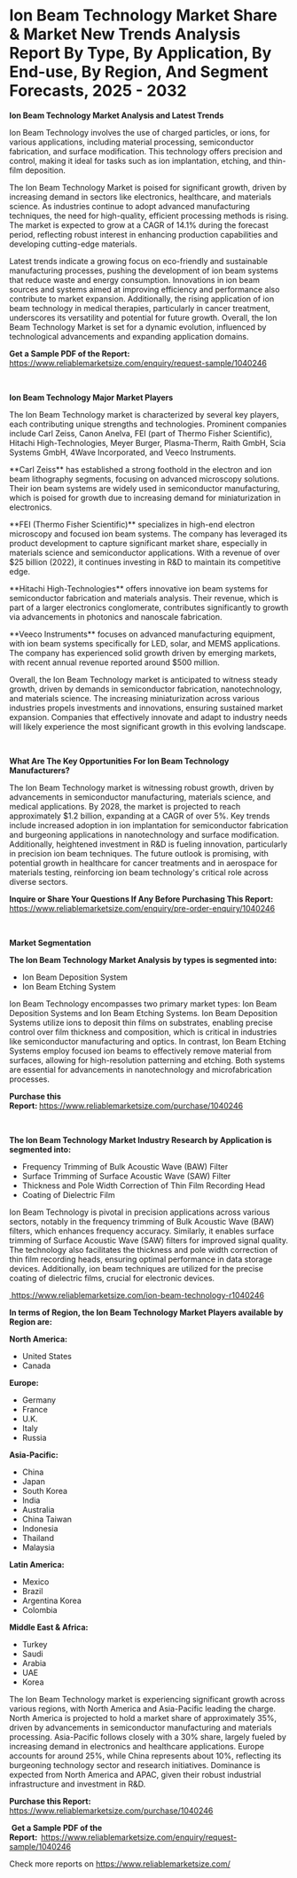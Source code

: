 <p><h1>Ion Beam Technology Market Share & Market New Trends Analysis Report By Type, By Application, By End-use, By Region, And Segment Forecasts, 2025 - 2032</h1></p><p><strong>Ion Beam Technology Market Analysis and Latest Trends</strong></p>
<p><p>Ion Beam Technology involves the use of charged particles, or ions, for various applications, including material processing, semiconductor fabrication, and surface modification. This technology offers precision and control, making it ideal for tasks such as ion implantation, etching, and thin-film deposition.</p><p>The Ion Beam Technology Market is poised for significant growth, driven by increasing demand in sectors like electronics, healthcare, and materials science. As industries continue to adopt advanced manufacturing techniques, the need for high-quality, efficient processing methods is rising. The market is expected to grow at a CAGR of 14.1% during the forecast period, reflecting robust interest in enhancing production capabilities and developing cutting-edge materials.</p><p>Latest trends indicate a growing focus on eco-friendly and sustainable manufacturing processes, pushing the development of ion beam systems that reduce waste and energy consumption. Innovations in ion beam sources and systems aimed at improving efficiency and performance also contribute to market expansion. Additionally, the rising application of ion beam technology in medical therapies, particularly in cancer treatment, underscores its versatility and potential for future growth. Overall, the Ion Beam Technology Market is set for a dynamic evolution, influenced by technological advancements and expanding application domains.</p></p>
<p><strong>Get a Sample PDF of the Report:&nbsp;</strong> <a href="https://www.reliablemarketsize.com/enquiry/request-sample/1040246?utm_campaign=3345&utm_medium=2&utm_source=Github&utm_content=ia&utm_term=09042025&utm_id=ion-beam-technology">https://www.reliablemarketsize.com/enquiry/request-sample/1040246</a></p>
<p>&nbsp;</p>
<p><strong>Ion Beam Technology Major Market Players</strong></p>
<p><p>The Ion Beam Technology market is characterized by several key players, each contributing unique strengths and technologies. Prominent companies include Carl Zeiss, Canon Anelva, FEI (part of Thermo Fisher Scientific), Hitachi High-Technologies, Meyer Burger, Plasma-Therm, Raith GmbH, Scia Systems GmbH, 4Wave Incorporated, and Veeco Instruments.</p><p>**Carl Zeiss** has established a strong foothold in the electron and ion beam lithography segments, focusing on advanced microscopy solutions. Their ion beam systems are widely used in semiconductor manufacturing, which is poised for growth due to increasing demand for miniaturization in electronics.</p><p>**FEI (Thermo Fisher Scientific)** specializes in high-end electron microscopy and focused ion beam systems. The company has leveraged its product development to capture significant market share, especially in materials science and semiconductor applications. With a revenue of over $25 billion (2022), it continues investing in R&D to maintain its competitive edge.</p><p>**Hitachi High-Technologies** offers innovative ion beam systems for semiconductor fabrication and materials analysis. Their revenue, which is part of a larger electronics conglomerate, contributes significantly to growth via advancements in photonics and nanoscale fabrication.</p><p>**Veeco Instruments** focuses on advanced manufacturing equipment, with ion beam systems specifically for LED, solar, and MEMS applications. The company has experienced solid growth driven by emerging markets, with recent annual revenue reported around $500 million.</p><p>Overall, the Ion Beam Technology market is anticipated to witness steady growth, driven by demands in semiconductor fabrication, nanotechnology, and materials science. The increasing miniaturization across various industries propels investments and innovations, ensuring sustained market expansion. Companies that effectively innovate and adapt to industry needs will likely experience the most significant growth in this evolving landscape.</p></p>
<p>&nbsp;</p>
<p><strong>What Are The Key Opportunities For Ion Beam Technology Manufacturers?</strong></p>
<p><p>The Ion Beam Technology market is witnessing robust growth, driven by advancements in semiconductor manufacturing, materials science, and medical applications. By 2028, the market is projected to reach approximately $1.2 billion, expanding at a CAGR of over 5%. Key trends include increased adoption in ion implantation for semiconductor fabrication and burgeoning applications in nanotechnology and surface modification. Additionally, heightened investment in R&D is fueling innovation, particularly in precision ion beam techniques. The future outlook is promising, with potential growth in healthcare for cancer treatments and in aerospace for materials testing, reinforcing ion beam technology's critical role across diverse sectors.</p></p>
<p><strong>Inquire or Share Your Questions If Any Before Purchasing This Report:</strong> <a href="https://www.reliablemarketsize.com/enquiry/pre-order-enquiry/1040246?utm_campaign=3345&utm_medium=2&utm_source=Github&utm_content=ia&utm_term=09042025&utm_id=ion-beam-technology">https://www.reliablemarketsize.com/enquiry/pre-order-enquiry/1040246</a></p>
<p>&nbsp;</p>
<p><strong>Market Segmentation</strong></p>
<p><strong>The Ion Beam Technology Market Analysis by types is segmented into:</strong></p>
<p><ul><li>Ion Beam Deposition System</li><li>Ion Beam Etching System</li></ul></p>
<p><p>Ion Beam Technology encompasses two primary market types: Ion Beam Deposition Systems and Ion Beam Etching Systems. Ion Beam Deposition Systems utilize ions to deposit thin films on substrates, enabling precise control over film thickness and composition, which is critical in industries like semiconductor manufacturing and optics. In contrast, Ion Beam Etching Systems employ focused ion beams to effectively remove material from surfaces, allowing for high-resolution patterning and etching. Both systems are essential for advancements in nanotechnology and microfabrication processes.</p></p>
<p><strong>Purchase this Report:&nbsp;</strong><a href="https://www.reliablemarketsize.com/purchase/1040246?utm_campaign=3345&utm_medium=2&utm_source=Github&utm_content=ia&utm_term=09042025&utm_id=ion-beam-technology">https://www.reliablemarketsize.com/purchase/1040246</a></p>
<p>&nbsp;</p>
<p><strong>The Ion Beam Technology Market Industry Research by Application is segmented into:</strong></p>
<p><ul><li>Frequency Trimming of Bulk Acoustic Wave (BAW) Filter</li><li>Surface Trimming of Surface Acoustic Wave (SAW) Filter</li><li>Thickness and Pole Width Correction of Thin Film Recording Head</li><li>Coating of Dielectric Film</li></ul></p>
<p><p>Ion Beam Technology is pivotal in precision applications across various sectors, notably in the frequency trimming of Bulk Acoustic Wave (BAW) filters, which enhances frequency accuracy. Similarly, it enables surface trimming of Surface Acoustic Wave (SAW) filters for improved signal quality. The technology also facilitates the thickness and pole width correction of thin film recording heads, ensuring optimal performance in data storage devices. Additionally, ion beam techniques are utilized for the precise coating of dielectric films, crucial for electronic devices.</p></p>
<p><a href="https://www.reliablemarketsize.com/ion-beam-technology-r1040246?utm_campaign=3345&utm_medium=2&utm_source=Github&utm_content=ia&utm_term=09042025&utm_id=ion-beam-technology">&nbsp;https://www.reliablemarketsize.com/ion-beam-technology-r1040246</a></p>
<p><strong>In terms of Region, the Ion Beam Technology Market Players available by Region are:</strong></p>
<p>
    <p> <strong> North America: </strong>
        <ul>
            <li>United States</li>
            <li>Canada</li>
        </ul>
        </p> 
    <p> <strong> Europe: </strong>
        <ul>
            <li>Germany</li>
            <li>France</li>
            <li>U.K.</li>
            <li>Italy</li>
            <li>Russia</li>
        </ul>
        </p> 
    <p> <strong> Asia-Pacific: </strong>
        <ul>
            <li>China</li>
            <li>Japan</li>
            <li>South Korea</li>
            <li>India</li>
            <li>Australia</li>
            <li>China Taiwan</li>
            <li>Indonesia</li>
            <li>Thailand</li>
            <li>Malaysia</li>
        </ul>
        </p> 
    <p> <strong> Latin America: </strong>
        <ul>
            <li>Mexico</li>
            <li>Brazil</li>
            <li>Argentina Korea</li>
            <li>Colombia</li>
        </ul>
        </p> 
    <p> <strong> Middle East & Africa: </strong>
        <ul>
            <li>Turkey</li>
            <li>Saudi</li>
            <li>Arabia</li>
            <li>UAE</li>
            <li>Korea</li>
        </ul>
    </p>
    </p>
<p><p>The Ion Beam Technology market is experiencing significant growth across various regions, with North America and Asia-Pacific leading the charge. North America is projected to hold a market share of approximately 35%, driven by advancements in semiconductor manufacturing and materials processing. Asia-Pacific follows closely with a 30% share, largely fueled by increasing demand in electronics and healthcare applications. Europe accounts for around 25%, while China represents about 10%, reflecting its burgeoning technology sector and research initiatives. Dominance is expected from North America and APAC, given their robust industrial infrastructure and investment in R&D.</p></p>
<p><strong>Purchase this Report: </strong><a href="https://www.reliablemarketsize.com/purchase/1040246?utm_campaign=3345&utm_medium=2&utm_source=Github&utm_content=ia&utm_term=09042025&utm_id=ion-beam-technology">https://www.reliablemarketsize.com/purchase/1040246</a></p>
<p>&nbsp;<strong>Get a Sample PDF of the Report:&nbsp;&nbsp;</strong><a href="https://www.reliablemarketsize.com/enquiry/request-sample/1040246?utm_campaign=3345&utm_medium=2&utm_source=Github&utm_content=ia&utm_term=09042025&utm_id=ion-beam-technology">https://www.reliablemarketsize.com/enquiry/request-sample/1040246</a></p>
<p><strong></strong></p>
<p>Check more reports on <a href="https://www.reliablemarketsize.com/?utm_campaign=3345&utm_medium=2&utm_source=Github&utm_content=ia&utm_term=09042025&utm_id=ion-beam-technology">https://www.reliablemarketsize.com/</a></p>